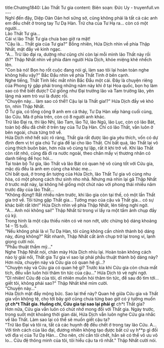 title:Chương1840: Lão Thất Tư gia
content:
Biên soạn: Đức Uy - truyenfull.vn<br>---<br>Nghĩ đến đây, Diệp Oản Oản hơi sững sờ, cũng không phải là tất cả các anh em đều chết ở trong tay Tư Dạ Hàn. Trừ cha của Tư Hạ ra... còn có một người…<br>Lão Thất Tư gia…<br>Cái vị lão Thất Tư gia chưa bao giờ ra mặt!<br>"Cậu là... Thất gia của Tư gia?" Bỗng nhiên, Hứa Dịch nhìn về phía Thập Nhất, mặt đầy vẻ kinh ngạc.<br>"A... Trừ lão đại ra, dường như cũng chỉ còn lại mỗi mình lão Thất này rồi đi?" Thập Nhất nhìn về phía đám người Hứa Dịch, khóe miệng khẽ nhếch lên.<br>"Con bà nó! Bọn họ rốt cuộc đang nói gì, làm sao tôi lại hoàn toàn nghe không hiểu vậy?" Bắc Đẩu nhìn về phía Thất Tinh ở bên cạnh.<br>Nghe tiếng, Thất Tinh liếc mắt nhìn Bắc Đẩu một cái. Đây là chuyện riêng của Phong tỷ gặp phải trong những năm này khi ở tại Hoa quốc, bọn họ làm sao có thể biết được? Cứ giống như Đại trưởng lão và Tam trưởng lão, yên lặng mà xem trò vui là được rồi.<br>"Chuyện này... làm sao có thể!! Cậu lại là Thất gia!?" Hứa Dịch đầy vẻ khó tin, nhìn Thập Nhất.<br>Ở Tư gia, có tổng cộng 9 anh em cả thảy, Tư Dạ Hàn xếp hàng cuối cùng, lão Cửu. Mà ở phía trên, còn có 8 người anh khác.<br>Trừ lão Đại ra, thì lão Nhị, lão Tam, lão Tứ, lão Ngũ, lão Lục, còn có lão Bát, toàn bộ đều đã chết ở trên tay của Tư Dạ Hàn. Chỉ có lão Thất, vẫn luôn ở bên ngoài, chưa từng trở về.<br>Hứa Dịch nhớ hết sức rõ ràng, Thất gia rất được lão gia yêu thích, vốn có dự định đem vị trí gia chủ Tư gia để lại cho lão Thất. Chỉ bất quá, lão Thất lại vô cùng thích buôn bán, hơn nữa vô cùng tự lập, rất ít khi trở về. Khi lão Thất còn rất nhỏ, cũng đã đi ra nước ngoài, theo chân mấy vị thương nhân có danh tiếng để học hỏi…<br>Tại toàn bộ Tư gia, lão Thất và lão Bát có quan hệ vô cùng tốt với Cửu gia, mặc dù đều là anh em cùng cha khác mẹ...<br>Chỉ bất quá, ở trong ấn tượng của Hứa Dịch, lão Thất Tư gia vô cùng nhu hòa, có một phong cách thư sinh nho nhã. Nhưng mà nhìn lại gã Thập Nhất ở trước mặt này, lại không hề giống một chút nào với phong thái nhiều năm trước đây của lão Thất…<br>"Không đúng!! Rất nhiều năm trước, khi lão gia còn tại thế, có một lần Thất gia trở về. Tôi từng gặp Thất gia... Tướng mạo của cậu và Thất gia… có sự khác biết rất lớn!" Hứa Dịch nhìn về phía Thập Nhất, lên tiếng nghi ngờ.<br>"A... Anh nói không sai!" Thập Nhất từ trong ví lấy ra một tấm ảnh chụp đầy cũ kỹ.<br>Trong hình là một cậu thiếu niên có vẻ non nớt, ước chừng bộ dáng khoảng 14 – 15 tuổi.<br>"Nếu không phải là vì Tư Dạ Hàn, tôi cũng không cần chỉnh thành bộ dáng này, đúng không?" Rất nhanh, Thập Nhất cất ảnh chụp trở lại trong ví, lạnh giọng cười nói.<br>"Phẫu thuật thẩm mỹ..."<br>Nghe Thập Nhất nói, chân mày Hứa Dịch nhíu lại. Hoàn toàn không cách nào lý giải nổi, Thất gia Tư gia vì sao lại phải phẫu thuật thành bộ dáng này? Hơn nữa, chuyện này và Cửu gia có quan hệ gì…?<br>"Chuyện này và Cửu gia có quan hệ gì? Trước kia khi Cửu gia còn chưa mất tích, đều vẫn luôn hỏi thăm tin tức của cậu..." Hứa Dịch tỏ vẻ nghi ngờ.<br>"Dĩ nhiên! Cửu đệ của tôi, dĩ nhiên muốn hỏi thăm tin tức, để sau đó tìm tới…giết tôi, không phải sao?" Thập Nhất khẽ mỉm cười.<br>"Chuyện này..."<br>Hứa Dịch mặt đầy mộng bức. Sao lại thế này? Quan hệ giữa Cửu gia và Thất gia vốn không tệ, cho tới bây giờ cũng chưa từng bao giờ có ý tưởng muốn g**t ch*t Thất gia. Huống chi, Cửu gia tại sao lại phải g**t ch*t Thất gia?<br>Hơn nữa, Cửu gia vẫn luôn có chút nhớ mong đối với Thất gia. Ngày trước, trong suốt một khoảng thời gian dài, Hứa Dịch vẫn luôn nghe Cửu gia nhắc về lão Thất. Làm sao lại có thể sẽ muốn giết cậu ta?<br>"Trừ lão Đại và tôi ra, tất cả các huynh đệ đều chết ở trong tay lão Cửu. A... Với tính cách của lão đại, đương nhiên không tạo được bất cứ uy h**p gì đối với địa vị của Tư Dạ Hàn... Cho nên, chỉ cần tôi chết, hắn sẽ có thể vô ưu vô lo... Cửu đệ thông minh của tôi, tôi hiểu cậu ta rõ nhất." Thập Nhất cười nói.